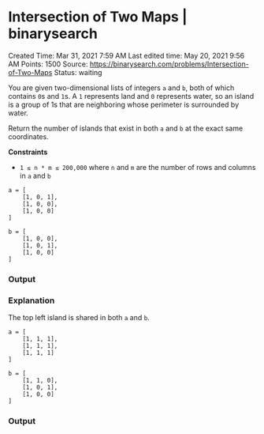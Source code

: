# Intersection of Two Maps | binarysearch

Created Time: Mar 31, 2021 7:59 AM
Last edited time: May 20, 2021 9:56 AM
Points: 1500
Source: https://binarysearch.com/problems/Intersection-of-Two-Maps
Status: waiting

You are given two-dimensional lists of integers `a` and `b`, both of which contains `0`s and `1`s. A `1` represents land and `0` represents water, so an island is a group of 1s that are neighboring whose perimeter is surrounded by water.

Return the number of islands that exist in both `a` and `b` at the exact same coordinates.

**Constraints**

- `1 ≤ n * m ≤ 200,000` where `n` and `m` are the number of rows and columns in `a` and `b`

```
a = [
    [1, 0, 1],
    [1, 0, 0],
    [1, 0, 0]
]
```

```
b = [
    [1, 0, 0],
    [1, 0, 1],
    [1, 0, 0]
]
```

### **Output**

### **Explanation**

The top left island is shared in both `a` and `b`.

```
a = [
    [1, 1, 1],
    [1, 1, 1],
    [1, 1, 1]
]
```

```
b = [
    [1, 1, 0],
    [1, 0, 1],
    [1, 0, 0]
]
```

### **Output**